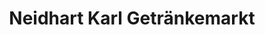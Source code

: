 ---
title: "Neidhart Karl Getränkemarkt"
url: /herdwangen-schoenach/neidhart-karl-getraenkemarkt/
shop: Getränke
---